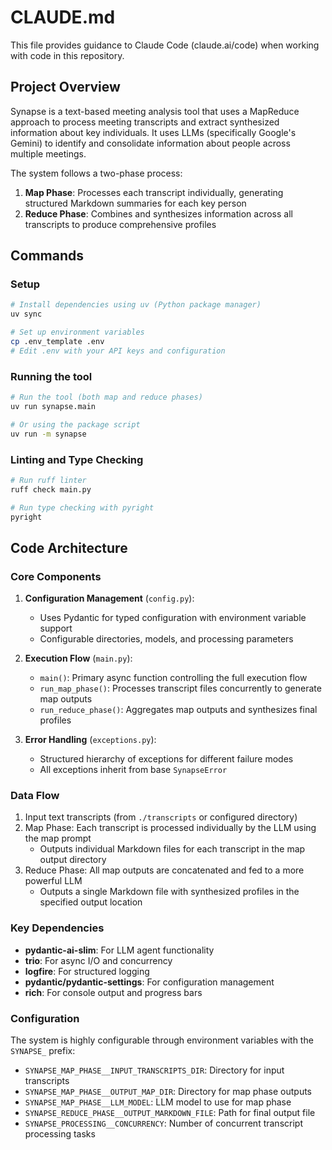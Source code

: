 # CLAUDE.md

This file provides guidance to Claude Code (claude.ai/code) when working with code in this repository.

## Project Overview

Synapse is a text-based meeting analysis tool that uses a MapReduce approach to process meeting transcripts and extract synthesized information about key individuals. It uses LLMs (specifically Google's Gemini) to identify and consolidate information about people across multiple meetings.

The system follows a two-phase process:
1. **Map Phase**: Processes each transcript individually, generating structured Markdown summaries for each key person
2. **Reduce Phase**: Combines and synthesizes information across all transcripts to produce comprehensive profiles

## Commands

### Setup

```bash
# Install dependencies using uv (Python package manager)
uv sync

# Set up environment variables
cp .env_template .env
# Edit .env with your API keys and configuration
```

### Running the tool

```bash
# Run the tool (both map and reduce phases)
uv run synapse.main

# Or using the package script
uv run -m synapse
```

### Linting and Type Checking

```bash
# Run ruff linter
ruff check main.py

# Run type checking with pyright
pyright
```

## Code Architecture

### Core Components

1. **Configuration Management** (`config.py`):
   - Uses Pydantic for typed configuration with environment variable support
   - Configurable directories, models, and processing parameters

2. **Execution Flow** (`main.py`):
   - `main()`: Primary async function controlling the full execution flow
   - `run_map_phase()`: Processes transcript files concurrently to generate map outputs
   - `run_reduce_phase()`: Aggregates map outputs and synthesizes final profiles

3. **Error Handling** (`exceptions.py`):
   - Structured hierarchy of exceptions for different failure modes
   - All exceptions inherit from base `SynapseError`

### Data Flow

1. Input text transcripts (from `./transcripts` or configured directory)
2. Map Phase: Each transcript is processed individually by the LLM using the map prompt
   - Outputs individual Markdown files for each transcript in the map output directory
3. Reduce Phase: All map outputs are concatenated and fed to a more powerful LLM
   - Outputs a single Markdown file with synthesized profiles in the specified output location

### Key Dependencies

- **pydantic-ai-slim**: For LLM agent functionality
- **trio**: For async I/O and concurrency
- **logfire**: For structured logging
- **pydantic/pydantic-settings**: For configuration management
- **rich**: For console output and progress bars

### Configuration

The system is highly configurable through environment variables with the `SYNAPSE_` prefix:
- `SYNAPSE_MAP_PHASE__INPUT_TRANSCRIPTS_DIR`: Directory for input transcripts
- `SYNAPSE_MAP_PHASE__OUTPUT_MAP_DIR`: Directory for map phase outputs
- `SYNAPSE_MAP_PHASE__LLM_MODEL`: LLM model to use for map phase
- `SYNAPSE_REDUCE_PHASE__OUTPUT_MARKDOWN_FILE`: Path for final output file
- `SYNAPSE_PROCESSING__CONCURRENCY`: Number of concurrent transcript processing tasks